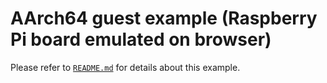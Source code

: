 # AArch64 guest example (Raspberry Pi board emulated on browser)

Please refer to [`README.md`](../../README.md) for details about this example.
